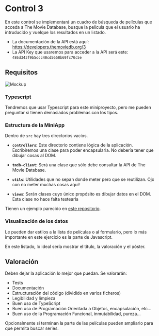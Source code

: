# Control 3

En este control se implementará un cuadro de búsqueda de películas que acceda
a The Movie Database, busque la película que el usuario ha intruducido y vuelque
los resultados en un listado.

-   La documentación de la API está aquí: https://developers.themoviedb.org/3
-   La API Key que usaremos para acceder a la API será este:
    `486d343f9b5ccc40cd5650b69fc70c5e`

## Requisitos

![Mockup](https://i.imgur.com/8vELiqd.png)

### Typescript

Tendremos que usar Typescript para este miniproyecto, pero me pueden preguntar
si tienen demasiados problemas con los tipos.

### Estructura de la MiniApp

Dentro de `src` hay tres directorios vacíos.

-   **`controllers`**: Este directorio contiene lógica de la aplicación.
    Escribiremos una clase para poder encapsularla. No debería tener que dibujar
    cosas al DOM.

-   **`tmdb-client`**: Será una clase que sólo debe consultar la API de
    The Movie Database.

-   **`utils`**: Utilidades que no sepan donde meter pero que se reutilizan. Ojo
    con no meter muchas cosas aquí!

-   **`views`**: Serán clases cuyo único propósito es dibujar datos en el DOM.
    Esta clase no hace falta testearla

Tienen un ejemplo parecido en [este repositorio](https://github.com/GeneracionKAgosto/ejemplo-controlador-vista).

### Visualización de los datos

Le pueden dar estilos a la lista de películas o al formulario, pero lo más
importante en este ejercicio es la parte de Javascript.

En este listado, lo ideal sería mostrar el título, la valoración y el póster.

## Valoración

Deben dejar la aplicación lo mejor que puedan. Se valorarán:

-   Tests
-   Documentación
-   Estructuración del código (dividido en varios ficheros)
-   Legibilidad y limpieza
-   Buen uso de TypeScript
-   Buen uso de Programación Orientada a Objetos, encapsulación, etc...
-   Buen uso de la Programación Funcional, inmutabilidad, pureza...

Opcionalmente si terminan la parte de las películas pueden ampliarlo para que
permita buscar series.
